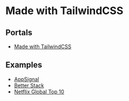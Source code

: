 # Made with TailwindCSS

<!--
https://github.com/search?q=path%3Aapps+path%3Apackage.json+content%3Atailwindcss&type=code
-->

## Portals

- [Made with TailwindCSS](https://madewithtailwindcss.com)

## Examples

- [AppSignal](https://appsignal.com)
- [Better Stack](https://betterstack.com)
- [Netflix Global Top 10](https://netflix.com/tudum/top10)

<!--
https://app.greenhouse.io/users/sign_in
https://console.qovery.com/onboarding/project

https://omise.co
https://unikorns.agency
-->

<!--
https://ui8.net/ui8/products/brainwave-ai-ui-design-kit
https://ui8.net/ui8/products/synapse-ai-ui-kit
-->

<!--
Feed

https://threads-app-react.vercel.app

Empty State

https://tailwindui.com/components/application-ui/feedback/empty-states
https://kopi.dev/tailwind/empty-state-components-collection-using-tailwind-ui/
https://razorui.com/libraries/blade-application-ui/empty-states

About

https://oku-ui.com/oku
https://timescale.com/about
https://proofserve.com/for-process-serving-companies
https://proofserve.com/for-individuals
https://infisical.com/infisical-heroes
https://railway.app/about
https://plane.so/about
https://juicebox.money/about

Customers

https://mintlify.com/customers

404

https://chawkbazar.vercel.app/test
https://phpsandbox.io/test
https://kentcdodds.com/test1
https://liveblocks.io/test
https://coastpay.com/test
https://infisical.com/test

Chat

https://shadcn-chat.vercel.app/
https://demo.foxthemes.net/socialite-v3.0/messages.html
https://angular-material.fusetheme.com/apps/chat/ff6bc7f1-449a-4419-af62-b89ce6cae0aa
https://midone-html.vercel.app/rubick-side-menu-chat-page.html
https://mannatthemes.com/tailfox/default/projects-chat.html
https://scribbler-react.themeyn.com/app/templates/chatbot
https://wp.alithemes.com/html/frox/demos/chat-page-1.html
https://wp.alithemes.com/html/frox/demos/chat-page-3.html
https://square-eta.vercel.app/chat

Booking

https://chisfis-template.vercel.app/listing-stay-detail

Help Center

https://dub.co/help
https://vercel.com/help
https://chatwoot.com/help-center
https://paraform.com/help

Search

https://himalayas.app/jobs

Stats

https://projectx-eight-gilt.vercel.app/open

Store

https://nike-app-git-main-armans-projects-c9523aa4.vercel.app/

Profile

https://app.opensauced.pizza/user/nickytonline
https://himalayas.app/@santiagoestrella
https://himalayas.app/companies/simera
https://himalayas.app/companies/skup/jobs/customer-success-manager
https://hey.xyz/u/trustmebro
https://posts.cv/apek
https://tape.xyz/u/nohussle
https://hashnode-t3.vercel.app/u/@ujen_basi
https://escavador.com/nomes/francisco-carvalho-rodrigues-6221b0ac69
https://himalayas.app/companies/coinbase
https://toolfinder.co/tools/evernote

Login

https://www.feyapp.com/signup
https://www.reviews.io/signup/basic?signup_email=true

https://mobbin.com/login
https://hashnode.com/onboard
https://app.shelf.nu/login
https://console.baselime.io/login
https://dashboard.mintlify.com/login
https://fly.io/app/sign-in
https://app.midday.ai
https://landingfolio.com/auth/signup
https://app.prefect.cloud/auth/login
https://app.boords.com/login
https://app.writesonic.com/signup
https://supabase.com/dashboard/sign-in
https://auth.liveblocks.io/login
https://app.sprig.com/login
https://metafy.gg/auth/account/create
https://app.logsnag.com/auth/sign-in
https://cloud.tailwarden.com/sign-in
https://auth.planetscale.com/sign-in

Integrations

https://githr.vercel.app/app/integrations
https://app.frigade.com/integrations

Pricing

https://obsidian.md/pricing
https://infisical.com/pricing
https://liveblocks.io/pricing
https://raster.app/pricing
https://railway.app/pricing
https://helicone.ai/pricing

Placeholder

https://metafy.gg/account/library

Plans

https://console.baselime.io/brunowego/plans

Dashboard

https://githr.vercel.app/
https://vue-shadcn-dashboard.vercel.app/dashboard/home
https://next-shadcn-dashboard-starter.vercel.app/dashboard
https://shadcn-dashboard-three.vercel.app/
https://shadcn-admin.netlify.app/
https://dashboard-ten-rho.vercel.app/
https://framer-dashboard-clone.vercel.app/
https://station-proto.netlify.app/doc
https://miro-clone-ten.vercel.app/
https://vercel-clone-three.vercel.app/dashboard
https://app.specfy.io/
https://console.qovery.com
https://console.baselime.io/brunowego
https://app.golaunchpad.com/consumer/account
https://app.plane.so
https://app.logsnag.com/dashboard
https://cloud.tailwarden.com
https://liveblocks.io/dashboard
https://planetfall.io/brunowego/endpoints
https://railway.app/dashboard
https://app.frigade.com
https://app.attio.com
https://supabase.com/dashboard
https://highstorm.app/overview
https://helicone.ai/dashboard
https://resend.com/overview
https://app.airplane.dev
https://app.planetscale.com/settings/account
https://himalayas.app/recruit/details
https://productlane.com/insights

Event

https://proofserve.com/events
https://fi.co/event/startup-legal-investment-in-silicon-valley-in-person-ama.
https://maven.com/maven-engineering/startup-engineering
https://apps.shopify.com/instafeed

Company

https://wellfound.com/company/prosper-marketplace-3
https://himalayas.app/companies/hustlewing/tech-stack

Settings

https://himalayas.app/recruit/details
https://resend.com/settings
https://railway.app/account
https://cloud.tailwarden.com/workspace/settings/
https://app.plane.so/splendal/me/profile

Roadmap

https://app.plane.so
https://regels.overheid.nl/roadmap
https://spacedrive.com/roadmap
https://feltlabs.ai
https://qwiz.party
https://helicone.ai/roadmap
https://qwiz.party (mantine)

Onboarding

https://feyapp.com/onboarding/subscription
https://hashnode.com/onboard/reader/follow-tags
https://cloud.tiptap.dev/register
https://dashboard.mintlify.com/onboarding
https://app.daily.dev/onboarding
https://fi.co/join
https://auth.featurebase.app/register
https://mis.fans
https://app.attio.com/welcome/workspace-details
https://app.formbricks.com/onboarding
https://app.techfx.com.br/onboarding/partner
https://app.boords.com/welcome

Billing

https://liveblocks.io/dashboard/SywVjn6Ertu-ji8SSOqB2/settings/billing

Members

https://liveblocks.io/dashboard/SywVjn6Ertu-ji8SSOqB2/members/invitations

Progress

https://rekrabice.cz

Blog

https://ncmaz-nextjs.vercel.app/single/this-is-single-slug
https://ideko.netlify.app/category
https://helicone.ai/blog
https://supabase.com/blog
https://clearbit.com/blog
https://aurora.dev/blog
https://datocms.com/blog/how-to-generate-typescript-types-from-graphql
https://upstash.com/blog/lucia-sveltekit

Footer



Code

https://auth.planetscale.com/oauth/device?user_code=NS8EY1DU

Developer

https://dev.aurora.dev

Careers

https://railway.app/careers
https://metafy.gg/careers
https://planetscale.com/careers
https://artillery.io/careers
https://sprig.com/careers
https://timescale.com/careers
https://coastpay.com/careers/
https://attio.com/careers
https://neon.tech/careers
https://moderntreasury.com/careers
https://proofserve.com/careers
https://raster.app/careers

Demo

https://oneuptime.com/enterprise/demo

Legal

https://clearbit.com/trust

Support

https://founderinstitute.freshdesk.com/en/support/home
-->
